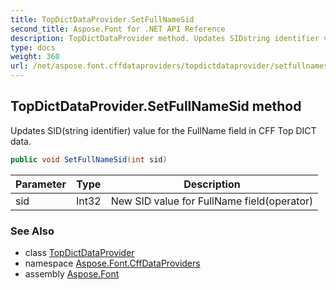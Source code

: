 ```yaml
---
title: TopDictDataProvider.SetFullNameSid
second_title: Aspose.Font for .NET API Reference
description: TopDictDataProvider method. Updates SIDstring identifier value for the FullName field in CFF Top DICT data
type: docs
weight: 360
url: /net/aspose.font.cffdataproviders/topdictdataprovider/setfullnamesid/
---
```

## TopDictDataProvider.SetFullNameSid method

Updates SID(string identifier) value for the FullName field in CFF Top DICT data.

```csharp
public void SetFullNameSid(int sid)
```

| Parameter | Type | Description |
| --- | --- | --- |
| sid | Int32 | New SID value for FullName field(operator) |

### See Also

* class [TopDictDataProvider](../)
* namespace [Aspose.Font.CffDataProviders](../../../aspose.font.cffdataproviders/)
* assembly [Aspose.Font](../../../)


